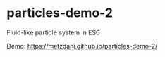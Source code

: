 # particles-demo-2
Fluid-like particle system in ES6

Demo:
https://metzdani.github.io/particles-demo-2/
